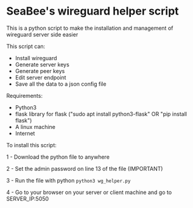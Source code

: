 # SeaBee's wireguard helper script

This is a python script to make the installation and management of wireguard server side easier

This script can:
- Install wireguard
- Generate server keys
- Generate peer keys
- Edit server endpoint
- Save all the data to a json config file

Requirements:
- Python3
- flask library for flask ("sudo apt install python3-flask" OR "pip install flask")
- A linux machine
- Internet


To install this script:

1 - Download the python file to anywhere

2 - Set the admin password on line 13 of the file (IMPORTANT)

3 - Run the file with python `python3 wg_helper.py`

4 - Go to your browser on your server or client machine and go to SERVER_IP:5050
